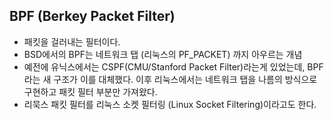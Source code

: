 ## BPF (Berkey Packet Filter)

- 패킷을 걸러내는 필터이다.
- BSD에서의 BPF는 네트워크 탭 (리눅스의 PF_PACKET) 까지 아우르는 개념
- 예전에 유닉스에서는  CSPF(CMU/Stanford Packet Filter)라는게 있었는데, BPF라는 새 구조가 이를 대체했다. 이후 리눅스에서는 네트워크 탭을 나름의 방식으로 구현하고 패킷 필터 부분만 가져왔다.
- 리묵스 패킷 필터를 리눅스 소켓 필터링 (Linux Socket Filtering)이라고도 한다.



